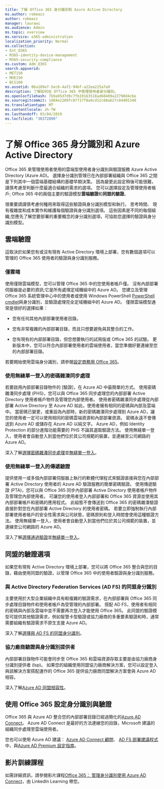 ```yaml
---
title: 了解 Office 365 身分識別和 Azure Active Directory
ms.author: robmazz
author: robmazz
manager: laurawi
ms.audience: Admin
ms.topic: overview
ms.service: o365-administration
localization_priority: Normal
ms.collection:
- Ent_O365
- M365-identity-device-management
- M365-security-compliance
ms.custom: Adm_O365
search.appverid:
- MET150
- MOE150
- BCS160
ms.assetid: 06a189e7-5ec6-4af2-94bf-a22ea225a7a9
description: 了解如何在 Office 365 中管理使用者身分識別。
ms.openlocfilehash: 7b9a95d7d9c7fb19163518ad68409a22790d4c6e
ms.sourcegitcommit: 1d84e2289fc87717f8a9cd12c68ab27c84405348
ms.translationtype: MT
ms.contentlocale: zh-TW
ms.lasthandoff: 03/04/2019
ms.locfileid: "30372890"
---
```

# <a name="understanding-office-365-identity-and-azure-active-directory"></a>了解 Office 365 身分識別和 Azure Active Directory

Office 365 來管理使用者使用的雲端型使用者身分識別與驗證服務 Azure Active Directory (Azure AD)。 選擇身分識別管理已在內部部署組織與 Office 365 之間是下列其中一個雲端基礎結構的基礎早期決策。 因為變更此設定稍後可能很難，謹慎考慮至判斷什麼最適合組織的需求的選項。 您可以選擇設定及管理使用者帳戶; Office 365 中的兩個主要的驗證模型**雲端驗證**和**同盟的驗證**。
  
很重要請謹慎考慮何種用來取得這些驗證與身分識別模型和執行。 思考時間、 現有複雜度和成本實作和維護每個驗證與身分識別選項。 這些因素是不同的每個組織;您應先了解您要部署的重要概念的身分識別選項，可協助您選擇的驗證與身分識別模型。
  
## <a name="cloud-authentication"></a>雲端驗證

這取決於如果您有或沒有現有 Active Directory 環境上部署，您有數個選項可以管理的 Office 365 使用者的驗證與身分識別服務。
  
### <a name="cloud-only"></a>僅雲端

使用僅限雲端模型，您可以管理 Office 365 中的您使用者帳戶僅。 沒有內部部署伺服器是必要的資訊;它是所有處理定域機組中的 Azure AD。 您建立及管理 Office 365 系統管理中心中的使用者或使用 Windows PowerShell [PowerShell cmdlet](https://docs.microsoft.com/office365/enterprise/powershell/manage-office-365-with-office-365-powershell)與身分識別，並驗證處理完全定域機組中的 Azure AD。 僅限雲端模型通常是很好的選擇如果： 
  
- 您有任何其他內部部署使用者目錄。
    
- 您有非常複雜的內部部署目錄，而且只想要避免與其整合的工作。
    
- 您有現有的內部部署目錄，但您想要執行的試用版或 Office 365 的試驗。 更新版本中，您可以符合內部部署使用者的雲端使用者，當您準備好要連線至您的內部部署目錄。
    
若要開始使用雲端身分識別，請參閱[設定商務用 Office 365](https://support.office.com/article/6a3a29a0-e616-4713-99d1-15eda62d04fa)。
  
### <a name="password-hash-sync-with-seamless-single-sign-on"></a>使用無縫單一登入的密碼雜湊同步處理

若要啟用內部部署目錄物件的 [驗證]，在 Azure AD 中最簡單的方式。 使用密碼雜湊同步處理 (PHS)，您可以與 Office 365 同步處理您的內部部署 Active Directory 使用者帳戶物件及管理您內部使用者。 使用者密碼雜湊同步處理從內部部署 Active Directory 至 Azure AD 如此，使用者擁有相同的密碼與內部及雲端中。 當密碼已變更，或重設為內部時，新的密碼雜湊同步處理到 Azure AD，讓您的使用者一定可以使用相同的密碼雲端資源和內部部署資源。 密碼永遠不會傳送到 Azure AD 或儲存在 Azure AD 以純文字。 Azure AD，例如 Identity Protection 的部分進階功能需要的 PHS 不論其選取驗證方法。 使用無縫單一登入，使用者會自動登入到當他們位於其公司規範的裝置，並連線至公司網路的 Azure AD。
  
深入了解[選擇密碼雜湊同步處理](https://docs.microsoft.com/azure/security/azure-ad-choose-authn)並[無縫單一登入](https://docs.microsoft.com/azure/active-directory/connect/active-directory-aadconnect-sso)。
  
### <a name="pass-through-authentication-with-seamless-single-sign-on"></a>使用無縫單一登入的傳遞驗證

提供使用一或多個內部部署伺服器上執行的軟體代理程式來驗證直接與您在內部部署 Active Directory 使用者的 Azure AD 驗證服務的簡單密碼驗證。 使用傳遞驗證 (PTA)，您可以與 Office 365 同步內部部署 Active Directory 使用者帳戶物件及管理您內部使用者。 可讓您的使用者登入內部部署和 Office 365 資源並使用其內部部署帳戶和密碼的應用程式。 此組態不會傳送到 Office 365 的密碼雜湊驗證直接針對您在內部部署 Active Directory 的使用者密碼。 若要立即強制執行內部部署使用者帳戶的安全性需求與公司狀態，密碼原則和登入時間會使用這種驗證方法。 使用無縫單一登入，使用者會自動登入到當他們位於其公司規範的裝置，並連線至公司網路的 Azure AD。
  
深入了解[選擇通過驗證](https://docs.microsoft.com/azure/security/azure-ad-choose-authn)並[無縫單一登入](https://docs.microsoft.com/azure/active-directory/connect/active-directory-aadconnect-sso)。
  
## <a name="federated-authentication-options"></a>同盟的驗證選項

如果您有現有 Active Directory 環境上部署，您可以將 Office 365 整合與您的目錄，藉由使用同盟的驗證，以管理 Office 365 中的使用者驗證與身分識別服務。
  
### <a name="federated-identity-with-active-directory-federation-services-ad-fs"></a>與 Active Directory Federation Services (AD FS) 的同盟身分識別

主要使用於大型企業組織中具有較複雜的驗證需求，在內部部署與 Office 365 同步處理目錄物件和使用者帳戶為受管理的內部部署。 搭配 AD FS，使用者有相同的密碼與內部及雲端中並不需要再次登入才能使用 Office 365。 此同盟的驗證模型可提供其他驗證需求，例如智慧卡型驗證或協力廠商的多重要素驗證和時，通常需要組織有驗證需求不原生支援 Azure AD。
  
深入了解[選擇與 AD FS 的同盟身分識別](https://docs.microsoft.com/azure/security/azure-ad-choose-authn)。
  
### <a name="third-party-authentication-and-identity-providers"></a>協力廠商驗證與身分識別提供者

內部部署目錄物件可能會同步至 Office 365 和雲端資源存取主要是由協力廠商身分識別提供者 (Isp)。 如果您的組織使用同盟協力廠商解決方案，您可以設定登入與該解決方案搭配運作的 Office 365 提供協力廠商同盟解決方案會與 Azure AD 相容。
  
深入了解[Azure AD 同盟相容性](https://docs.microsoft.com/azure/active-directory/connect/active-directory-aadconnect-federation-compatibility)。
  
## <a name="configuring-identity-and-authentication-with-office-365"></a>使用 Office 365 設定身分識別與驗證

Office 365 與 Azure AD 整合您的內部部署目錄已經過簡化的[Azure AD Connect](https://docs.microsoft.com/azure/active-directory/connect/active-directory-aadconnect)。 Azure AD Connect 是最好的方法連線您的目錄，Microsoft 建議的組織同步處理至雲端使用者。
  
您也可以使用 Azure AD 建議： [Azure AD Connect 顧問](https://aka.ms/aadconnectpwsync)、 [AD FS 部署建議程式](https://aka.ms/adfsguidance)中，與[Azure AD Premium 設定指南](https://aka.ms/aadpguidance)。
  
## <a name="video-training"></a>影片訓練課程

如需詳細資訊，請參閱影片課程[Office 365： 管理身分識別使用 Azure AD Connect](https://support.office.com/article/90991a1d-c0ab-479a-b413-35c9706f6fed.aspx)，由 LinkedIn Learning 帶您。
